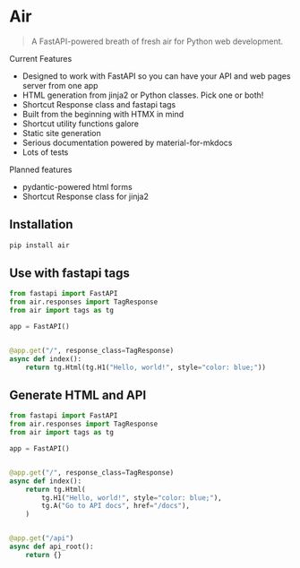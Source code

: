 # Air

> A FastAPI-powered breath of fresh air for Python web development.

Current Features 

- Designed to work with FastAPI so you can have your API and web pages server from one app
- HTML generation from jinja2 or Python classes. Pick one or both!
- ⁠Shortcut Response  class and fastapi tags
- Built from the beginning with ⁠HTMX in mind
- ⁠Shortcut utility functions galore
- Static site generation
- ⁠Serious documentation powered by material-for-mkdocs
- Lots of tests

Planned features

- ⁠pydantic-powered html forms
- ⁠Shortcut Response class for jinja2


## Installation

```sh
pip install air
```

## Use with fastapi tags

```python
from fastapi import FastAPI
from air.responses import TagResponse
from air import tags as tg

app = FastAPI()


@app.get("/", response_class=TagResponse)
async def index():
    return tg.Html(tg.H1("Hello, world!", style="color: blue;"))
```

## Generate HTML and API

```python
from fastapi import FastAPI
from air.responses import TagResponse
from air import tags as tg

app = FastAPI()


@app.get("/", response_class=TagResponse)
async def index():
    return tg.Html(
        tg.H1("Hello, world!", style="color: blue;"),
        tg.A("Go to API docs", href="/docs"),
    )


@app.get("/api")
async def api_root():
    return {}
```